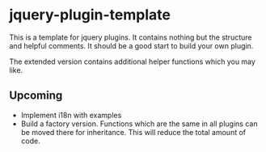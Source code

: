 jquery-plugin-template
======================

This is a template for jquery plugins. It contains nothing but the structure and helpful comments. It should be a good start to build your own plugin.

The extended version contains additional helper functions which you may like.


Upcoming
--------
- Implement i18n with examples
- Build a factory version. Functions which are the same in all plugins can be moved there for inheritance. This will reduce the total amount of code.
